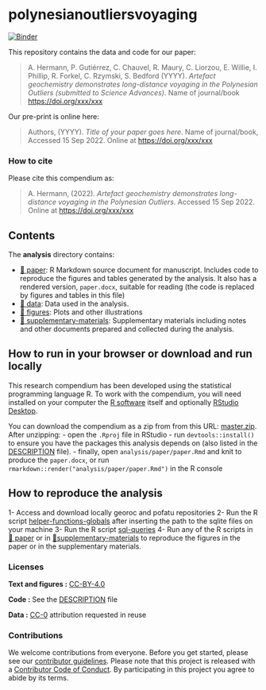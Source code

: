 
<!-- README.md is generated from README.Rmd. Please edit that file -->

# polynesianoutliersvoyaging

[![Binder](https://mybinder.org/badge_logo.svg)](https://mybinder.org/v2/gh/tupuni/polynesianoutliersvoyaging/master?urlpath=rstudio)

This repository contains the data and code for our paper:

> A. Hermann, P. Gutiérrez, C. Chauvel, R. Maury, C. Liorzou, E. Willie, I. Phillip, R. Forkel, C. Rzymski, S. Bedford (YYYY). *Artefact geochemistry demonstrates long-distance voyaging in the Polynesian Outliers (submitted to Science Advances)*. Name of journal/book
> <https://doi.org/xxx/xxx>

Our pre-print is online here:

> Authors, (YYYY). *Title of your paper goes here*. Name of
> journal/book, Accessed 15 Sep 2022. Online at
> <https://doi.org/xxx/xxx>

### How to cite

Please cite this compendium as:

> A. Hermann, (2022). *Artefact geochemistry demonstrates long-distance voyaging in the Polynesian Outliers*. Accessed 15 Sep 2022. Online at
> <https://doi.org/xxx/xxx>

## Contents

The **analysis** directory contains:

-   [:file_folder: paper](/analysis/paper): R Markdown source document
    for manuscript. Includes code to reproduce the figures and tables
    generated by the analysis. It also has a rendered version,
    `paper.docx`, suitable for reading (the code is replaced by figures
    and tables in this file)
-   [:file_folder: data](/analysis/data): Data used in the analysis.
-   [:file_folder: figures](/analysis/figures): Plots and other
    illustrations
-   [:file_folder:
    supplementary-materials](/analysis/supplementary-materials):
    Supplementary materials including notes and other documents prepared
    and collected during the analysis.

## How to run in your browser or download and run locally

This research compendium has been developed using the statistical
programming language R. To work with the compendium, you will need
installed on your computer the [R
software](https://cloud.r-project.org/) itself and optionally [RStudio
Desktop](https://rstudio.com/products/rstudio/download/).

You can download the compendium as a zip from from this URL:
[master.zip](/archive/master.zip). After unzipping: - open the `.Rproj`
file in RStudio - run `devtools::install()` to ensure you have the
packages this analysis depends on (also listed in the
[DESCRIPTION](/DESCRIPTION) file). - finally, open
`analysis/paper/paper.Rmd` and knit to produce the `paper.docx`, or run
`rmarkdown::render("analysis/paper/paper.Rmd")` in the R console

## How to reproduce the analysis

1- Access and download locally georoc and pofatu repositories
2- Run the R script [helper-functions-globals](analysis/helper-functions-globals.R) after inserting the path to the sqlite files on your machine
3- Run the R script [sql-queries](analysis/sql-queries.R)
4- Run any of the R scripts in [:file_folder: paper](/analysis/paper) or in [:file_folder:supplementary-materials](/analysis/supplementary-materials) to reproduce the figures in the paper or in the supplementary materials.

### Licenses

**Text and figures :**
[CC-BY-4.0](http://creativecommons.org/licenses/by/4.0/)

**Code :** See the [DESCRIPTION](DESCRIPTION) file

**Data :** [CC-0](http://creativecommons.org/publicdomain/zero/1.0/)
attribution requested in reuse

### Contributions

We welcome contributions from everyone. Before you get started, please
see our [contributor guidelines](CONTRIBUTING.md). Please note that this
project is released with a [Contributor Code of Conduct](CONDUCT.md). By
participating in this project you agree to abide by its terms.
